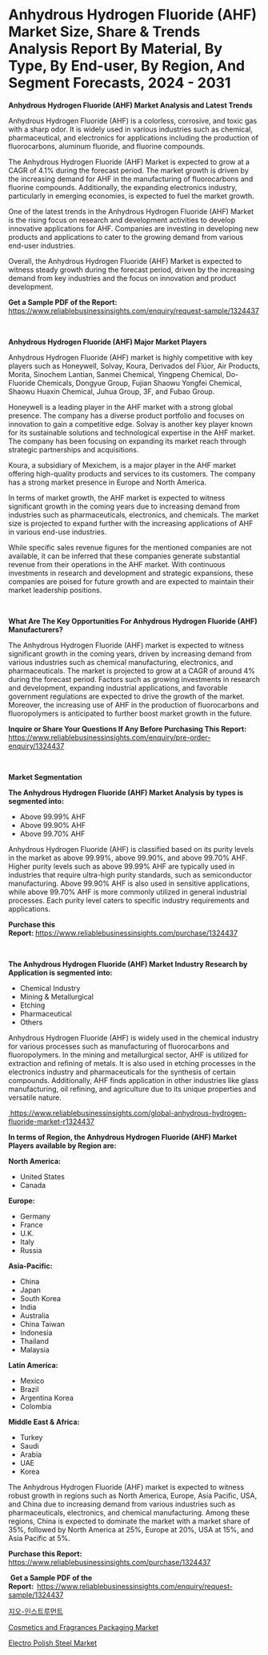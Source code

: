 <p><h1>Anhydrous Hydrogen Fluoride (AHF) Market Size, Share & Trends Analysis Report By Material, By Type, By End-user, By Region, And Segment Forecasts, 2024 - 2031</h1></p><p><strong>Anhydrous Hydrogen Fluoride (AHF) Market Analysis and Latest Trends</strong></p>
<p><p>Anhydrous Hydrogen Fluoride (AHF) is a colorless, corrosive, and toxic gas with a sharp odor. It is widely used in various industries such as chemical, pharmaceutical, and electronics for applications including the production of fluorocarbons, aluminum fluoride, and fluorine compounds.</p><p>The Anhydrous Hydrogen Fluoride (AHF) Market is expected to grow at a CAGR of 4.1% during the forecast period. The market growth is driven by the increasing demand for AHF in the manufacturing of fluorocarbons and fluorine compounds. Additionally, the expanding electronics industry, particularly in emerging economies, is expected to fuel the market growth.</p><p>One of the latest trends in the Anhydrous Hydrogen Fluoride (AHF) Market is the rising focus on research and development activities to develop innovative applications for AHF. Companies are investing in developing new products and applications to cater to the growing demand from various end-user industries.</p><p>Overall, the Anhydrous Hydrogen Fluoride (AHF) Market is expected to witness steady growth during the forecast period, driven by the increasing demand from key industries and the focus on innovation and product development.</p></p>
<p><strong>Get a Sample PDF of the Report:&nbsp;</strong> <a href="https://www.reliablebusinessinsights.com/enquiry/request-sample/1324437">https://www.reliablebusinessinsights.com/enquiry/request-sample/1324437</a></p>
<p>&nbsp;</p>
<p><strong>Anhydrous Hydrogen Fluoride (AHF) Major Market Players</strong></p>
<p><p>Anhydrous Hydrogen Fluoride (AHF) market is highly competitive with key players such as Honeywell, Solvay, Koura, Derivados del Flúor, Air Products, Morita, Sinochem Lantian, Sanmei Chemical, Yingpeng Chemical, Do-Fluoride Chemicals, Dongyue Group, Fujian Shaowu Yongfei Chemical, Shaowu Huaxin Chemical, Juhua Group, 3F, and Fubao Group.</p><p>Honeywell is a leading player in the AHF market with a strong global presence. The company has a diverse product portfolio and focuses on innovation to gain a competitive edge. Solvay is another key player known for its sustainable solutions and technological expertise in the AHF market. The company has been focusing on expanding its market reach through strategic partnerships and acquisitions.</p><p>Koura, a subsidiary of Mexichem, is a major player in the AHF market offering high-quality products and services to its customers. The company has a strong market presence in Europe and North America. </p><p>In terms of market growth, the AHF market is expected to witness significant growth in the coming years due to increasing demand from industries such as pharmaceuticals, electronics, and chemicals. The market size is projected to expand further with the increasing applications of AHF in various end-use industries.</p><p>While specific sales revenue figures for the mentioned companies are not available, it can be inferred that these companies generate substantial revenue from their operations in the AHF market. With continuous investments in research and development and strategic expansions, these companies are poised for future growth and are expected to maintain their market leadership positions.</p></p>
<p>&nbsp;</p>
<p><strong>What Are The Key Opportunities For Anhydrous Hydrogen Fluoride (AHF) Manufacturers?</strong></p>
<p><p>The Anhydrous Hydrogen Fluoride (AHF) market is expected to witness significant growth in the coming years, driven by increasing demand from various industries such as chemical manufacturing, electronics, and pharmaceuticals. The market is projected to grow at a CAGR of around 4% during the forecast period. Factors such as growing investments in research and development, expanding industrial applications, and favorable government regulations are expected to drive the growth of the market. Moreover, the increasing use of AHF in the production of fluorocarbons and fluoropolymers is anticipated to further boost market growth in the future.</p></p>
<p><strong>Inquire or Share Your Questions If Any Before Purchasing This Report:</strong> <a href="https://www.reliablebusinessinsights.com/enquiry/pre-order-enquiry/1324437">https://www.reliablebusinessinsights.com/enquiry/pre-order-enquiry/1324437</a></p>
<p>&nbsp;</p>
<p><strong>Market Segmentation</strong></p>
<p><strong>The Anhydrous Hydrogen Fluoride (AHF) Market Analysis by types is segmented into:</strong></p>
<p><ul><li>Above 99.99% AHF</li><li>Above 99.90% AHF</li><li>Above 99.70% AHF</li></ul></p>
<p><p>Anhydrous Hydrogen Fluoride (AHF) is classified based on its purity levels in the market as above 99.99%, above 99.90%, and above 99.70% AHF. Higher purity levels such as above 99.99% AHF are typically used in industries that require ultra-high purity standards, such as semiconductor manufacturing. Above 99.90% AHF is also used in sensitive applications, while above 99.70% AHF is more commonly utilized in general industrial processes. Each purity level caters to specific industry requirements and applications.</p></p>
<p><strong>Purchase this Report:&nbsp;</strong><a href="https://www.reliablebusinessinsights.com/purchase/1324437">https://www.reliablebusinessinsights.com/purchase/1324437</a></p>
<p>&nbsp;</p>
<p><strong>The Anhydrous Hydrogen Fluoride (AHF) Market Industry Research by Application is segmented into:</strong></p>
<p><ul><li>Chemical Industry</li><li>Mining & Metallurgical</li><li>Etching</li><li>Pharmaceutical</li><li>Others</li></ul></p>
<p><p>Anhydrous Hydrogen Fluoride (AHF) is widely used in the chemical industry for various processes such as manufacturing of fluorocarbons and fluoropolymers. In the mining and metallurgical sector, AHF is utilized for extraction and refining of metals. It is also used in etching processes in the electronics industry and pharmaceuticals for the synthesis of certain compounds. Additionally, AHF finds application in other industries like glass manufacturing, oil refining, and agriculture due to its unique properties and versatile nature.</p></p>
<p><a href="https://www.reliablebusinessinsights.com/global-anhydrous-hydrogen-fluoride-market-r1324437">&nbsp;https://www.reliablebusinessinsights.com/global-anhydrous-hydrogen-fluoride-market-r1324437</a></p>
<p><strong>In terms of Region, the Anhydrous Hydrogen Fluoride (AHF) Market Players available by Region are:</strong></p>
<p>
    <p> <strong> North America: </strong>
        <ul>
            <li>United States</li>
            <li>Canada</li>
        </ul>
        </p> 
    <p> <strong> Europe: </strong>
        <ul>
            <li>Germany</li>
            <li>France</li>
            <li>U.K.</li>
            <li>Italy</li>
            <li>Russia</li>
        </ul>
        </p> 
    <p> <strong> Asia-Pacific: </strong>
        <ul>
            <li>China</li>
            <li>Japan</li>
            <li>South Korea</li>
            <li>India</li>
            <li>Australia</li>
            <li>China Taiwan</li>
            <li>Indonesia</li>
            <li>Thailand</li>
            <li>Malaysia</li>
        </ul>
        </p> 
    <p> <strong> Latin America: </strong>
        <ul>
            <li>Mexico</li>
            <li>Brazil</li>
            <li>Argentina Korea</li>
            <li>Colombia</li>
        </ul>
        </p> 
    <p> <strong> Middle East & Africa: </strong>
        <ul>
            <li>Turkey</li>
            <li>Saudi</li>
            <li>Arabia</li>
            <li>UAE</li>
            <li>Korea</li>
        </ul>
    </p>
    </p>
<p><p>The Anhydrous Hydrogen Fluoride (AHF) market is expected to witness robust growth in regions such as North America, Europe, Asia Pacific, USA, and China due to increasing demand from various industries such as pharmaceuticals, electronics, and chemical manufacturing. Among these regions, China is expected to dominate the market with a market share of 35%, followed by North America at 25%, Europe at 20%, USA at 15%, and Asia Pacific at 5%.</p></p>
<p><strong>Purchase this Report: </strong><a href="https://www.reliablebusinessinsights.com/purchase/1324437">https://www.reliablebusinessinsights.com/purchase/1324437</a></p>
<p>&nbsp;<strong>Get a Sample PDF of the Report:&nbsp;&nbsp;</strong><a href="https://www.reliablebusinessinsights.com/enquiry/request-sample/1324437">https://www.reliablebusinessinsights.com/enquiry/request-sample/1324437</a></p>
<p><strong></strong></p>
<p><p><a href="https://github.com/Tristiarton768456/Market-Research-Report-List-2/blob/main/2684845145249.md">지오-인스트루먼트</a></p><p><a href="https://github.com/joannesouthgate/Market-Research-Report-List-3/blob/main/cosmetics-and-fragrances-packaging-market.md">Cosmetics and Fragrances Packaging Market</a></p><p><a href="https://github.com/wwwkeltoum/Market-Research-Report-List-3/blob/main/electro-polish-steel-market.md">Electro Polish Steel Market</a></p></p>